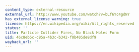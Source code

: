 ```yaml
---
content_type: external-resource
external_url: http://www.youtube.com/watch?v=bLf6Yc4gdNY
has_external_license_warning: true
license: https://en.wikipedia.org/wiki/All_rights_reserved
status: ''
title: Particle Collider Fires, No Black Holes Form
uid: 46c8eb5c-c85a-4b3c-b342-f0b405de8df9
wayback_url: ''
---
```

